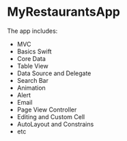 # MyRestaurantsApp

The app includes:

- MVC
- Basics Swift
- Core Data
- Table View
- Data Source and Delegate
- Search Bar
- Animation
- Alert
- Email
- Page View Controller
- Editing and Custom Cell
- AutoLayout and Constrains
- etc
